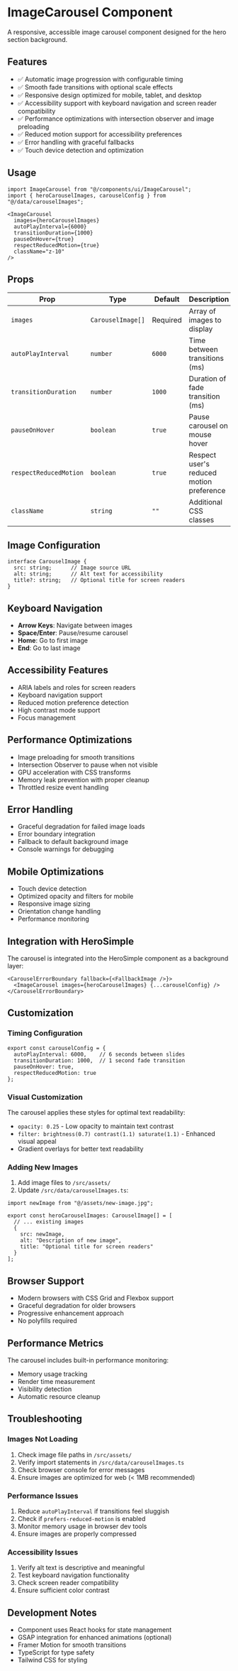 # ImageCarousel Component

A responsive, accessible image carousel component designed for the hero section background.

## Features

- ✅ Automatic image progression with configurable timing
- ✅ Smooth fade transitions with optional scale effects
- ✅ Responsive design optimized for mobile, tablet, and desktop
- ✅ Accessibility support with keyboard navigation and screen reader compatibility
- ✅ Performance optimizations with intersection observer and image preloading
- ✅ Reduced motion support for accessibility preferences
- ✅ Error handling with graceful fallbacks
- ✅ Touch device detection and optimization

## Usage

```tsx
import ImageCarousel from "@/components/ui/ImageCarousel";
import { heroCarouselImages, carouselConfig } from "@/data/carouselImages";

<ImageCarousel 
  images={heroCarouselImages}
  autoPlayInterval={6000}
  transitionDuration={1000}
  pauseOnHover={true}
  respectReducedMotion={true}
  className="z-10"
/>
```

## Props

| Prop | Type | Default | Description |
|------|------|---------|-------------|
| `images` | `CarouselImage[]` | Required | Array of images to display |
| `autoPlayInterval` | `number` | `6000` | Time between transitions (ms) |
| `transitionDuration` | `number` | `1000` | Duration of fade transition (ms) |
| `pauseOnHover` | `boolean` | `true` | Pause carousel on mouse hover |
| `respectReducedMotion` | `boolean` | `true` | Respect user's reduced motion preference |
| `className` | `string` | `""` | Additional CSS classes |

## Image Configuration

```tsx
interface CarouselImage {
  src: string;      // Image source URL
  alt: string;      // Alt text for accessibility
  title?: string;   // Optional title for screen readers
}
```

## Keyboard Navigation

- **Arrow Keys**: Navigate between images
- **Space/Enter**: Pause/resume carousel
- **Home**: Go to first image
- **End**: Go to last image

## Accessibility Features

- ARIA labels and roles for screen readers
- Keyboard navigation support
- Reduced motion preference detection
- High contrast mode support
- Focus management

## Performance Optimizations

- Image preloading for smooth transitions
- Intersection Observer to pause when not visible
- GPU acceleration with CSS transforms
- Memory leak prevention with proper cleanup
- Throttled resize event handling

## Error Handling

- Graceful degradation for failed image loads
- Error boundary integration
- Fallback to default background image
- Console warnings for debugging

## Mobile Optimizations

- Touch device detection
- Optimized opacity and filters for mobile
- Responsive image sizing
- Orientation change handling
- Performance monitoring

## Integration with HeroSimple

The carousel is integrated into the HeroSimple component as a background layer:

```tsx
<CarouselErrorBoundary fallback={<FallbackImage />}>
  <ImageCarousel images={heroCarouselImages} {...carouselConfig} />
</CarouselErrorBoundary>
```

## Customization

### Timing Configuration

```tsx
export const carouselConfig = {
  autoPlayInterval: 6000,    // 6 seconds between slides
  transitionDuration: 1000,  // 1 second fade transition
  pauseOnHover: true,
  respectReducedMotion: true
};
```

### Visual Customization

The carousel applies these styles for optimal text readability:

- `opacity: 0.25` - Low opacity to maintain text contrast
- `filter: brightness(0.7) contrast(1.1) saturate(1.1)` - Enhanced visual appeal
- Gradient overlays for better text readability

### Adding New Images

1. Add image files to `/src/assets/`
2. Update `/src/data/carouselImages.ts`:

```tsx
import newImage from "@/assets/new-image.jpg";

export const heroCarouselImages: CarouselImage[] = [
  // ... existing images
  {
    src: newImage,
    alt: "Description of new image",
    title: "Optional title for screen readers"
  }
];
```

## Browser Support

- Modern browsers with CSS Grid and Flexbox support
- Graceful degradation for older browsers
- Progressive enhancement approach
- No polyfills required

## Performance Metrics

The carousel includes built-in performance monitoring:

- Memory usage tracking
- Render time measurement
- Visibility detection
- Automatic resource cleanup

## Troubleshooting

### Images Not Loading

1. Check image file paths in `/src/assets/`
2. Verify import statements in `/src/data/carouselImages.ts`
3. Check browser console for error messages
4. Ensure images are optimized for web (< 1MB recommended)

### Performance Issues

1. Reduce `autoPlayInterval` if transitions feel sluggish
2. Check if `prefers-reduced-motion` is enabled
3. Monitor memory usage in browser dev tools
4. Ensure images are properly compressed

### Accessibility Issues

1. Verify alt text is descriptive and meaningful
2. Test keyboard navigation functionality
3. Check screen reader compatibility
4. Ensure sufficient color contrast

## Development Notes

- Component uses React hooks for state management
- GSAP integration for enhanced animations (optional)
- Framer Motion for smooth transitions
- TypeScript for type safety
- Tailwind CSS for styling